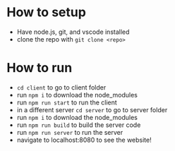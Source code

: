 # How to setup
- Have node.js, git, and vscode installed
- clone the repo with `git clone <repo>`

# How to run
- `cd client` to go to client folder
- run `npm i` to download the node_modules
- run `npm run start` to run the client
- in a different server `cd server` to go to server folder
- run `npm i` to download the node_modules
- run `npm run build` to build the server code
- run `npm run server` to run the server
- navigate to localhost:8080 to see the website!
